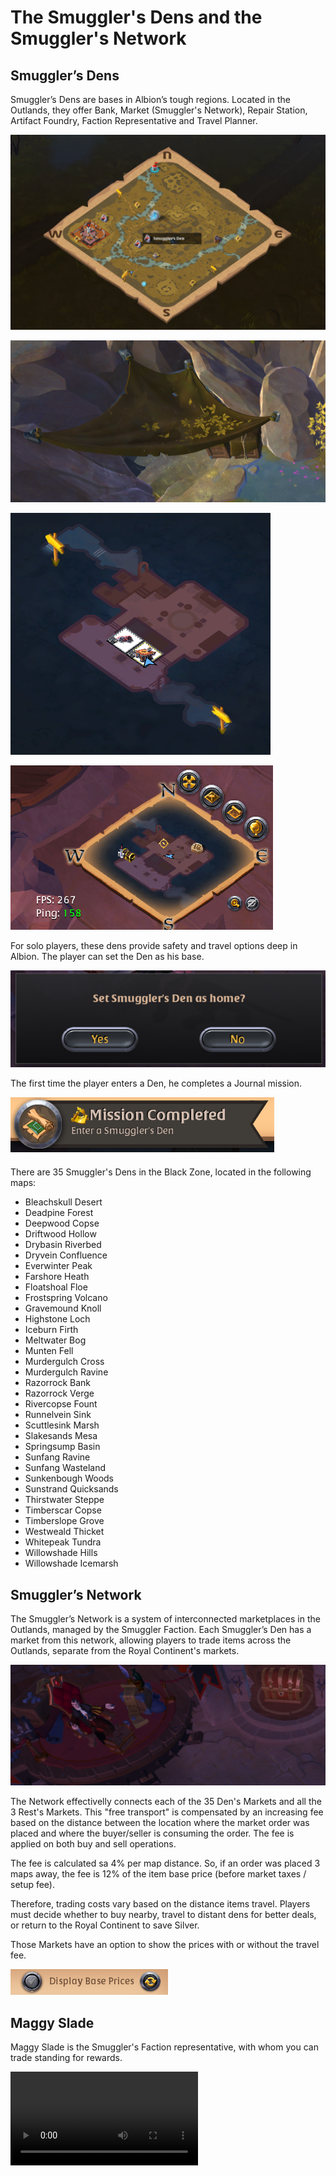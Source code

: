 <!--
title: "Albion Online Smuggler\'s Dens and Smuggler\'s Network Tutorial"
summary: "Learn about the Smuggler's Market in Albion Online".
author: "Albion Free Market"
createdAt: "2025-01-15"
updatedAt: "2025-01-15"
category: "tutorial"
tags: ["albion-online", "smugglers-den", "game-mechanics"]
-->

# The Smuggler's Dens and the Smuggler's Network

## Smuggler’s Dens

Smuggler’s Dens are bases in Albion’s tough regions. Located in the Outlands, they offer Bank, Market (Smuggler's Network), Repair Station, Artifact Foundry, Faction Representative and Travel Planner.

![Den In the World](https://raw.githubusercontent.com/JPCodeCraft/AlbionFreeMarketTutorials/main/tutorials/mechanics/smugglers/1.png)

![Den In the World 2](https://raw.githubusercontent.com/JPCodeCraft/AlbionFreeMarketTutorials/main/tutorials/mechanics/smugglers/2.png)

![Den Layout](https://raw.githubusercontent.com/JPCodeCraft/AlbionFreeMarketTutorials/main/tutorials/mechanics/smugglers/4.png)

![Den MiniMap](https://raw.githubusercontent.com/JPCodeCraft/AlbionFreeMarketTutorials/main/tutorials/mechanics/smugglers/8.png)

For solo players, these dens provide safety and travel options deep in Albion. The player can set the Den as his base.

![Set Den as Home](https://raw.githubusercontent.com/JPCodeCraft/AlbionFreeMarketTutorials/main/tutorials/mechanics/smugglers/7.png)

The first time the player enters a Den, he completes a Journal mission.

![Set Den as Home](https://raw.githubusercontent.com/JPCodeCraft/AlbionFreeMarketTutorials/main/tutorials/mechanics/smugglers/3.png)

There are 35 Smuggler's Dens in the Black Zone, located in the following maps:

- Bleachskull Desert
- Deadpine Forest
- Deepwood Copse
- Driftwood Hollow
- Drybasin Riverbed
- Dryvein Confluence
- Everwinter Peak
- Farshore Heath
- Floatshoal Floe
- Frostspring Volcano
- Gravemound Knoll
- Highstone Loch
- Iceburn Firth
- Meltwater Bog
- Munten Fell
- Murdergulch Cross
- Murdergulch Ravine
- Razorrock Bank
- Razorrock Verge
- Rivercopse Fount
- Runnelvein Sink
- Scuttlesink Marsh
- Slakesands Mesa
- Springsump Basin
- Sunfang Ravine
- Sunfang Wasteland
- Sunkenbough Woods
- Sunstrand Quicksands
- Thirstwater Steppe
- Timberscar Copse
- Timberslope Grove
- Westweald Thicket
- Whitepeak Tundra
- Willowshade Hills
- Willowshade Icemarsh

## Smuggler’s Network

The Smuggler’s Network is a system of interconnected marketplaces in the Outlands, managed by the Smuggler Faction. Each Smuggler’s Den has a market from this network, allowing players to trade items across the Outlands, separate from the Royal Continent's markets.

![Set Den as Home](https://raw.githubusercontent.com/JPCodeCraft/AlbionFreeMarketTutorials/main/tutorials/mechanics/smugglers/5.png)

The Network effectivelly connects each of the 35 Den's Markets and all the 3 Rest's Markets. This "free transport" is compensated by an increasing fee based on the distance between the location where the market order was placed and where the buyer/seller is consuming the order. The fee is applied on both buy and sell operations.

The fee is calculated sa 4% per map distance. So, if an order was placed 3 maps away, the fee is 12% of the item base price (before market taxes / setup fee).

Therefore, trading costs vary based on the distance items travel. Players must decide whether to buy nearby, travel to distant dens for better deals, or return to the Royal Continent to save Silver.

Those Markets have an option to show the prices with or without the travel fee.

![Set Den as Home](https://raw.githubusercontent.com/JPCodeCraft/AlbionFreeMarketTutorials/main/tutorials/mechanics/smugglers/6.png)

## Maggy Slade

Maggy Slade is the Smuggler's Faction representative, with whom you can trade standing for rewards.

![Maggy Slade](https://raw.githubusercontent.com/JPCodeCraft/AlbionFreeMarketTutorials/main/tutorials/mechanics/smugglers/v1.mp4)
